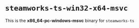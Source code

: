# `steamworks-ts-win32-x64-msvc`

This is the **x86_64-pc-windows-msvc** binary for `steamworks-ts`
